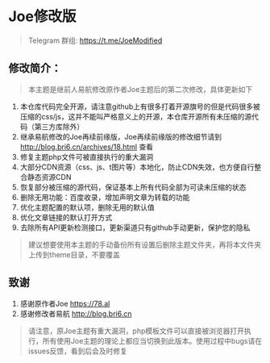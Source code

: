 # Joe修改版

> Telegram 群组: https://t.me/JoeModified

## 修改简介：
> 本主题是继前人易航修改原作者Joe主题后的第二次修改，具体更新如下
1. 本仓库代码完全开源，请注意github上有很多打着开源旗号的但是代码很多被压缩的css/js，这并不能叫严格意义上的开源，本仓库开源所有未压缩的源代码（第三方库除外）
2. 继承易航修改的Joe再续前缘版，Joe再续前缘版的修改细节请到 http://blog.bri6.cn/archives/18.html 查看
3. 修复主题php文件可被直接执行的重大漏洞
4. 大部分CDN资源（css、js、t图片等）本地化，防止CDN失效，也方便自行整合静态资源CDN
5. 恢复部分被压缩的源代码，保证基本上所有代码全部为可读未压缩的状态
6. 删除无用功能：百度收录，增加声明文章为转载的功能
7. 优化主题配置的默认项，删除无用的默认值
8. 优化文章链接的默认打开方式
9. 去除所有API更新检测接口，更新渠道只有github手动更新，保护您的隐私
> 建议想要使用本主题的手动备份所有设置后删除主题文件夹，再将本文件夹上传到theme目录，不要覆盖


## 致谢
1. 感谢原作者Joe https://78.al
2. 感谢修改者易航 http://blog.bri6.cn

> 请注意，原Joe主题有重大漏洞，php模板文件可以直接被浏览器打开执行，所有使用Joe主题的理论上都应当切换到此版本。使用过程中bugs请在issues反馈，看到后会及时修复